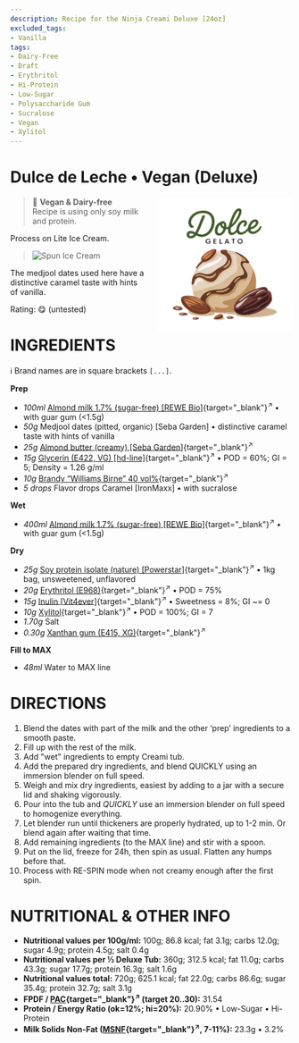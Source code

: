 ```yaml
---
description: Recipe for the Ninja Creami Deluxe [24oz]
excluded_tags:
- Vanilla
tags:
- Dairy-Free
- Draft
- Erythritol
- Hi-Protein
- Low-Sugar
- Polysaccharide Gum
- Sucralose
- Vegan
- Xylitol
---
```

# Dulce de Leche • Vegan (Deluxe)
<img style="float: right; margin-left: 1.5em;" width=240 alt="Logo" src="https://raw.githubusercontent.com/jhermann/ice-creamery/refs/heads/main/assets/logo-dolce-gelato.png" />

> 🌿 **Vegan & Dairy-free**<br />Recipe is using only soy milk and protein.

Process on Lite Ice Cream.

> <img width=360 alt="Spun Ice Cream" src="" class="zoomable" />

The medjool dates used here have a distinctive caramel taste with hints of vanilla.

Rating: 😋 (untested)

# INGREDIENTS

ℹ️ Brand names are in square brackets `[...]`.

**Prep**

  - _100ml_ [Almond milk 1.7% (sugar-free) \[REWE Bio\]](/ice-creamery/info/ingredients/#almond-milk-butter){target="_blank"}<sup>↗</sup> • with guar gum (<1.5g)
  - _50g_ Medjool dates (pitted, organic) [Seba Garden] • distinctive caramel taste with hints of vanilla
  - _25g_ [Almond butter (creamy) \[Seba Garden\]](/ice-creamery/info/ingredients/#almond-milk-butter){target="_blank"}<sup>↗</sup>
  - _15g_ [Glycerin (E422, VG) \[hd-line\]](/ice-creamery/info/ingredients/#vegetable-glycerin-glycerol-vg-e422){target="_blank"}<sup>↗</sup> • POD = 60%; GI = 5; Density = 1.26 g/ml
  - _10g_ [Brandy “Williams Birne” 40 vol%](/ice-creamery/info/ingredients/#alcohol-ethanol){target="_blank"}<sup>↗</sup>
  - _5 drops_ Flavor drops Caramel [IronMaxx] • with sucralose

**Wet**

  - _400ml_ [Almond milk 1.7% (sugar-free) \[REWE Bio\]](/ice-creamery/info/ingredients/#almond-milk-butter){target="_blank"}<sup>↗</sup> • with guar gum (<1.5g)

**Dry**

  - _25g_ [Soy protein isolate (nature) \[Powerstar\]](/ice-creamery/info/ingredients/#soy-protein-isolate){target="_blank"}<sup>↗</sup> • 1kg bag, unsweetened, unflavored
  - _20g_ [Erythritol (E968)](/ice-creamery/info/ingredients/#erythritol-e968){target="_blank"}<sup>↗</sup> • POD = 75%
  - _15g_ [Inulin \[Vit4ever\]](/ice-creamery/info/ingredients/#inulin){target="_blank"}<sup>↗</sup> • Sweetness = 8%; GI ~= 0
  - _10g_ [Xylitol](/ice-creamery/info/ingredients/#xylitol-e967){target="_blank"}<sup>↗</sup> • POD = 100%; GI = 7
  - _1.70g_ Salt
  - _0.30g_ [Xanthan gum (E415, XG)](/ice-creamery/info/ingredients/#xanthan-gum-xg-e415){target="_blank"}<sup>↗</sup>

**Fill to MAX**

  - _48ml_ Water to MAX line

# DIRECTIONS

 1. Blend the dates with part of the milk and the other ‘prep’ ingredients to a smooth paste.
 1. Fill up with the rest of the milk.
 1. Add "wet" ingredients to empty Creami tub.
 1. Add the prepared dry ingredients, and blend QUICKLY using an immersion blender on full speed.
 1. Weigh and mix dry ingredients, easiest by adding to a jar with a secure lid and shaking vigorously.
 1. Pour into the tub and *QUICKLY* use an immersion blender on full speed to homogenize everything.
 1. Let blender run until thickeners are properly hydrated, up to 1-2 min. Or blend again after waiting that time.
 1. Add remaining ingredients (to the MAX line) and stir with a spoon.
 1. Put on the lid, freeze for 24h, then spin as usual. Flatten any humps before that.
 1. Process with RE-SPIN mode when not creamy enough after the first spin.

# NUTRITIONAL & OTHER INFO
- **Nutritional values per 100g/ml:** 100g; 86.8 kcal; fat 3.1g; carbs 12.0g; sugar 4.9g; protein 4.5g; salt 0.4g
- **Nutritional values per ½ Deluxe Tub:** 360g; 312.5 kcal; fat 11.0g; carbs 43.3g; sugar 17.7g; protein 16.3g; salt 1.6g
- **Nutritional values total:** 720g; 625.1 kcal; fat 22.0g; carbs 86.6g; sugar 35.4g; protein 32.7g; salt 3.1g
- **FPDF / [PAC](/ice-creamery/info/glossary/#potere-anti-congelante-pac){target="_blank"}<sup>↗</sup> (target 20..30):** 31.54
- **Protein / Energy Ratio (ok=12%; hi=20%):** 20.90% • Low-Sugar • Hi-Protein
- **Milk Solids Non-Fat ([MSNF](/ice-creamery/info/glossary/#milk-solids-not-fat-msnf){target="_blank"}<sup>↗</sup>, 7-11%):** 23.3g • 3.2%

